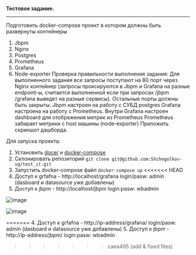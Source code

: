 **Тестовое задание.**
_______________________________________________________________________
Подготовить docker-compose проект в котором должны быть развернуты контейнеры
   1. Jbpm
   2. Nginx
   3. Postgres
   4. Prometheus
   5. Grafana
   6. Node-exporter
Проверка правильности выполнения задания:
    Для выполненного задания все запросы поступают на 80 порт через Nginx контейнер (запросы проксируются в Jbpm и Grafana на разные endpoint-ы, считается выполненной если при запросах /jbpm /grafana выведет на разные сервисы). Остальные порты должны быть закрыты.
Jbpm настроен на работу с СУБД postgres
Grafana настроена на работу с Prometheus.
Внутри Grafana настроен dashboard для отображения метрик из Prometheus
Prometheus забирает метрики с host машины (node-exporter)
Приложить скриншот дашборда.

Для запуска проекта:
1. Установить [docer](https://docs.docker.com/engine/install/ubuntu/) и [docker-compose](https://docs.docker.com/compose/install/)
2. Склонировать репозиторий `git clone git@github.com:Shchegolkov-vg/test_it.git`
3. Запустить docker-compose файл `docker-compose up`
<<<<<<< HEAD
4. Доступ к grfafna -  http://localhost/grafana login/pasw: admin (dasboard и datasource уже добавлены)
5. Доступ к jbpm - http://localhost/jbpm login:pasw: wbadmin

![image](https://github.com/Shchegolkov-vg/test_it/assets/154276083/f96923f5-d48b-48b1-bd0b-9f46cf676715)

![image](https://github.com/Shchegolkov-vg/test_it/assets/154276083/baa11ba0-8d98-4079-8ea2-707d6d8190a3)

=======
4. Доступ к grfafna -  http://ip-address/grafana/ login/pasw: admin (dasboard и datasource уже добавлены)
5. Доступ к jbpm - http://ip-address/jbpm/ login:pasw: wbadmin
>>>>>>> caea495 (add & fixed files)
